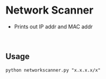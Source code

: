 <h1>Network Scanner</h1>

  - Prints out IP addr and MAC addr
<br>
<h2>Usage</h2>

```
python networkscanner.py "x.x.x.x/x"
```
